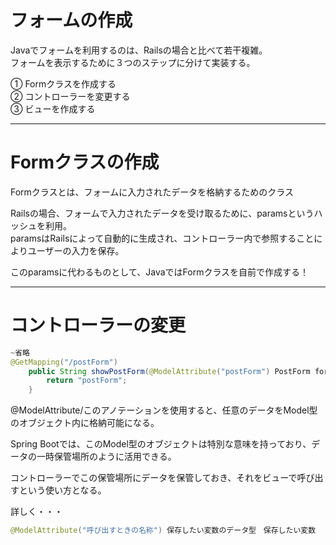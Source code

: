# フォームの作成
Javaでフォームを利用するのは、Railsの場合と比べて若干複雑。   
フォームを表示するために３つのステップに分けて実装する。

① Formクラスを作成する   
② コントローラーを変更する   
③ ビューを作成する  

---

# Formクラスの作成
Formクラスとは、フォームに入力されたデータを格納するためのクラス

Railsの場合、フォームで入力されたデータを受け取るために、paramsというハッシュを利用。   
paramsはRailsによって自動的に生成され、コントローラー内で参照することによりユーザーの入力を保存。

このparamsに代わるものとして、JavaではFormクラスを自前で作成する！

---

# コントローラーの変更
```java
~省略
@GetMapping("/postForm")
    public String showPostForm(@ModelAttribute("postForm") PostForm form){
        return "postForm";
    }

```
@ModelAttribute/このアノテーションを使用すると、任意のデータをModel型のオブジェクト内に格納可能になる。

Spring Bootでは、このModel型のオブジェクトは特別な意味を持っており、データの一時保管場所のように活用できる。

コントローラーでこの保管場所にデータを保管しておき、それをビューで呼び出すという使い方となる。

詳しく・・・
```Java
@ModelAttribute("呼び出すときの名称") 保存したい変数のデータ型　保存したい変数
```

